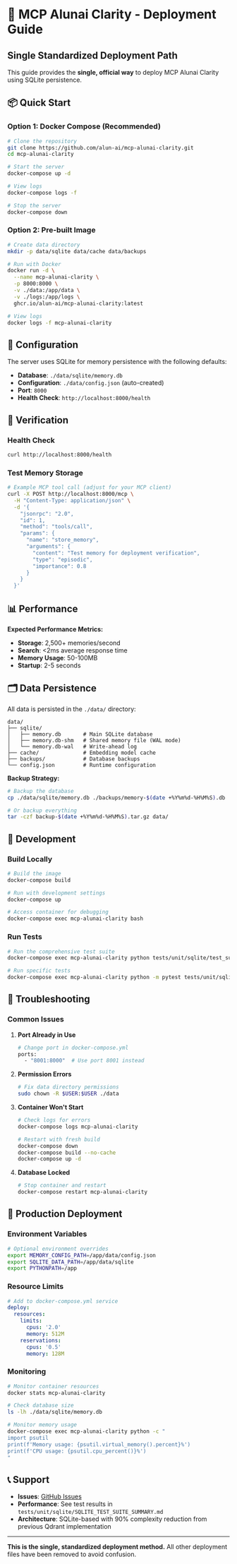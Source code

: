 # 🚀 MCP Alunai Clarity - Deployment Guide

## Single Standardized Deployment Path

This guide provides the **single, official way** to deploy MCP Alunai Clarity using SQLite persistence.

## 📦 Quick Start

### Option 1: Docker Compose (Recommended)

```bash
# Clone the repository
git clone https://github.com/alun-ai/mcp-alunai-clarity.git
cd mcp-alunai-clarity

# Start the server
docker-compose up -d

# View logs
docker-compose logs -f

# Stop the server
docker-compose down
```

### Option 2: Pre-built Image

```bash
# Create data directory
mkdir -p data/sqlite data/cache data/backups

# Run with Docker
docker run -d \
  --name mcp-alunai-clarity \
  -p 8000:8000 \
  -v ./data:/app/data \
  -v ./logs:/app/logs \
  ghcr.io/alun-ai/mcp-alunai-clarity:latest

# View logs
docker logs -f mcp-alunai-clarity
```

## 🔧 Configuration

The server uses SQLite for memory persistence with the following defaults:

- **Database**: `./data/sqlite/memory.db`
- **Configuration**: `./data/config.json` (auto-created)
- **Port**: `8000`
- **Health Check**: `http://localhost:8000/health`

## 🧪 Verification

### Health Check
```bash
curl http://localhost:8000/health
```

### Test Memory Storage
```bash
# Example MCP tool call (adjust for your MCP client)
curl -X POST http://localhost:8000/mcp \
  -H "Content-Type: application/json" \
  -d '{
    "jsonrpc": "2.0",
    "id": 1,
    "method": "tools/call",
    "params": {
      "name": "store_memory",
      "arguments": {
        "content": "Test memory for deployment verification",
        "type": "episodic",
        "importance": 0.8
      }
    }
  }'
```

## 📊 Performance

**Expected Performance Metrics:**
- **Storage**: 2,500+ memories/second
- **Search**: <2ms average response time
- **Memory Usage**: 50-100MB
- **Startup**: 2-5 seconds

## 🗂️ Data Persistence

All data is persisted in the `./data/` directory:

```
data/
├── sqlite/
│   ├── memory.db       # Main SQLite database
│   ├── memory.db-shm   # Shared memory file (WAL mode)
│   └── memory.db-wal   # Write-ahead log
├── cache/              # Embedding model cache
├── backups/            # Database backups
└── config.json         # Runtime configuration
```

**Backup Strategy:**
```bash
# Backup the database
cp ./data/sqlite/memory.db ./backups/memory-$(date +%Y%m%d-%H%M%S).db

# Or backup everything
tar -czf backup-$(date +%Y%m%d-%H%M%S).tar.gz data/
```

## 🔨 Development

### Build Locally
```bash
# Build the image
docker-compose build

# Run with development settings
docker-compose up

# Access container for debugging
docker-compose exec mcp-alunai-clarity bash
```

### Run Tests
```bash
# Run the comprehensive test suite
docker-compose exec mcp-alunai-clarity python tests/unit/sqlite/test_suite_validation.py

# Run specific tests
docker-compose exec mcp-alunai-clarity python -m pytest tests/unit/sqlite/ -v
```

## 🚨 Troubleshooting

### Common Issues

1. **Port Already in Use**
   ```bash
   # Change port in docker-compose.yml
   ports:
     - "8001:8000"  # Use port 8001 instead
   ```

2. **Permission Errors**
   ```bash
   # Fix data directory permissions
   sudo chown -R $USER:$USER ./data
   ```

3. **Container Won't Start**
   ```bash
   # Check logs for errors
   docker-compose logs mcp-alunai-clarity
   
   # Restart with fresh build
   docker-compose down
   docker-compose build --no-cache
   docker-compose up -d
   ```

4. **Database Locked**
   ```bash
   # Stop container and restart
   docker-compose restart mcp-alunai-clarity
   ```

## 🔧 Production Deployment

### Environment Variables
```bash
# Optional environment overrides
export MEMORY_CONFIG_PATH=/app/data/config.json
export SQLITE_DATA_PATH=/app/data/sqlite
export PYTHONPATH=/app
```

### Resource Limits
```yaml
# Add to docker-compose.yml service
deploy:
  resources:
    limits:
      cpus: '2.0'
      memory: 512M
    reservations:
      cpus: '0.5'
      memory: 128M
```

### Monitoring
```bash
# Monitor container resources
docker stats mcp-alunai-clarity

# Check database size
ls -lh ./data/sqlite/memory.db

# Monitor memory usage
docker-compose exec mcp-alunai-clarity python -c "
import psutil
print(f'Memory usage: {psutil.virtual_memory().percent}%')
print(f'CPU usage: {psutil.cpu_percent()}%')
"
```

## 📞 Support

- **Issues**: [GitHub Issues](https://github.com/alun-ai/mcp-alunai-clarity/issues)
- **Performance**: See test results in `tests/unit/sqlite/SQLITE_TEST_SUITE_SUMMARY.md`
- **Architecture**: SQLite-based with 90% complexity reduction from previous Qdrant implementation

---

**This is the single, standardized deployment method.** All other deployment files have been removed to avoid confusion.